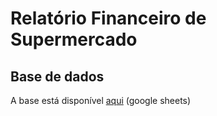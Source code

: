 # Relatório Financeiro de Supermercado

## Base de dados

A base está disponível [aqui]([URL](https://docs.google.com/spreadsheets/d/118_mRoblLu2mGcfv3Gjvs_xHJ_MNxTDrn4jea8RmPbc/edit?usp=sharing)) (google sheets)
